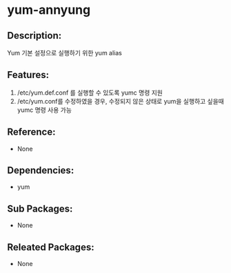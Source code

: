 # yum-annyung

## Description:

Yum 기본 설정으로 실행하기 위한 yum alias

## Features:

1. /etc/yum.def.conf 를 실행할 수 있도록 yumc 명령 지원
2. /etc/yum.conf를 수정하였을 경우, 수정되지 않은 상태로 yum을 실행하고 싶을때 yumc 명령 사용 가능

## Reference:

* None

## Dependencies:

* yum

## Sub Packages:

* None

## Releated Packages:

* None

